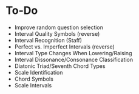 # To-Do
* Improve random question selection
* Interval Quality Symbols (reverse)
* Interval Recognition (Staff)
* Perfect vs. Imperfect Intervals (reverse)
* Interval Type Changes When Lowering/Raising
* Interval Dissonance/Consonance Classification
* Diatonic Triad/Seventh Chord Types
* Scale Identification
* Chord Symbols
* Scale Intervals